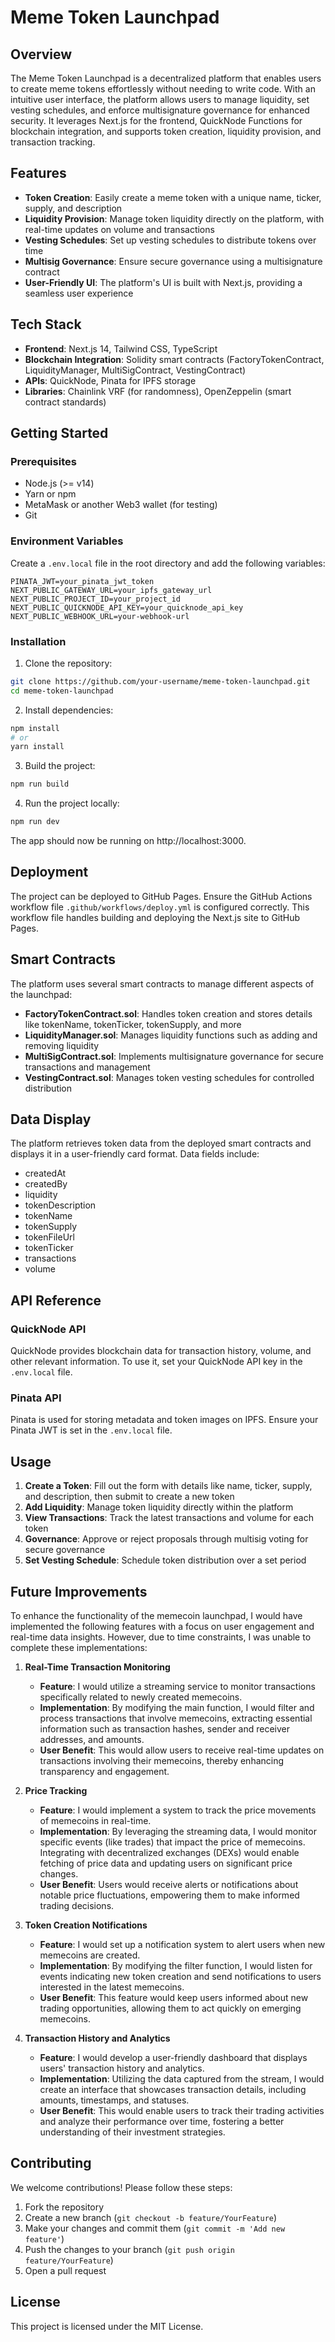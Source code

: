 # Meme Token Launchpad

## Overview

The Meme Token Launchpad is a decentralized platform that enables users to create meme tokens effortlessly without needing to write code. With an intuitive user interface, the platform allows users to manage liquidity, set vesting schedules, and enforce multisignature governance for enhanced security. It leverages Next.js for the frontend, QuickNode Functions for blockchain integration, and supports token creation, liquidity provision, and transaction tracking.

## Features

- **Token Creation**: Easily create a meme token with a unique name, ticker, supply, and description
- **Liquidity Provision**: Manage token liquidity directly on the platform, with real-time updates on volume and transactions
- **Vesting Schedules**: Set up vesting schedules to distribute tokens over time
- **Multisig Governance**: Ensure secure governance using a multisignature contract
- **User-Friendly UI**: The platform's UI is built with Next.js, providing a seamless user experience

## Tech Stack

- **Frontend**: Next.js 14, Tailwind CSS, TypeScript
- **Blockchain Integration**: Solidity smart contracts (FactoryTokenContract, LiquidityManager, MultiSigContract, VestingContract)
- **APIs**: QuickNode, Pinata for IPFS storage
- **Libraries**: Chainlink VRF (for randomness), OpenZeppelin (smart contract standards)

## Getting Started

### Prerequisites

- Node.js (>= v14)
- Yarn or npm
- MetaMask or another Web3 wallet (for testing)
- Git

### Environment Variables

Create a `.env.local` file in the root directory and add the following variables:

```env
PINATA_JWT=your_pinata_jwt_token
NEXT_PUBLIC_GATEWAY_URL=your_ipfs_gateway_url
NEXT_PUBLIC_PROJECT_ID=your_project_id
NEXT_PUBLIC_QUICKNODE_API_KEY=your_quicknode_api_key
NEXT_PUBLIC_WEBHOOK_URL=your-webhook-url
```

### Installation

1. Clone the repository:

```bash
git clone https://github.com/your-username/meme-token-launchpad.git
cd meme-token-launchpad
```

2. Install dependencies:

```bash
npm install
# or
yarn install
```

3. Build the project:

```bash
npm run build
```

4. Run the project locally:

```bash
npm run dev
```

The app should now be running on http://localhost:3000.

## Deployment

The project can be deployed to GitHub Pages. Ensure the GitHub Actions workflow file `.github/workflows/deploy.yml` is configured correctly. This workflow file handles building and deploying the Next.js site to GitHub Pages.

## Smart Contracts

The platform uses several smart contracts to manage different aspects of the launchpad:

- **FactoryTokenContract.sol**: Handles token creation and stores details like tokenName, tokenTicker, tokenSupply, and more
- **LiquidityManager.sol**: Manages liquidity functions such as adding and removing liquidity
- **MultiSigContract.sol**: Implements multisignature governance for secure transactions and management
- **VestingContract.sol**: Manages token vesting schedules for controlled distribution

## Data Display

The platform retrieves token data from the deployed smart contracts and displays it in a user-friendly card format. Data fields include:

- createdAt
- createdBy
- liquidity
- tokenDescription
- tokenName
- tokenSupply
- tokenFileUrl
- tokenTicker
- transactions
- volume

## API Reference

### QuickNode API

QuickNode provides blockchain data for transaction history, volume, and other relevant information. To use it, set your QuickNode API key in the `.env.local` file.

### Pinata API

Pinata is used for storing metadata and token images on IPFS. Ensure your Pinata JWT is set in the `.env.local` file.

## Usage

1. **Create a Token**: Fill out the form with details like name, ticker, supply, and description, then submit to create a new token
2. **Add Liquidity**: Manage token liquidity directly within the platform
3. **View Transactions**: Track the latest transactions and volume for each token
4. **Governance**: Approve or reject proposals through multisig voting for secure governance
5. **Set Vesting Schedule**: Schedule token distribution over a set period

## Future Improvements

To enhance the functionality of the memecoin launchpad, I would have implemented the following features with a focus on user engagement and real-time data insights. However, due to time constraints, I was unable to complete these implementations:

1. **Real-Time Transaction Monitoring**

   - **Feature**: I would utilize a streaming service to monitor transactions specifically related to newly created memecoins.
   - **Implementation**: By modifying the main function, I would filter and process transactions that involve memecoins, extracting essential information such as transaction hashes, sender and receiver addresses, and amounts.
   - **User Benefit**: This would allow users to receive real-time updates on transactions involving their memecoins, thereby enhancing transparency and engagement.

2. **Price Tracking**

   - **Feature**: I would implement a system to track the price movements of memecoins in real-time.
   - **Implementation**: By leveraging the streaming data, I would monitor specific events (like trades) that impact the price of memecoins. Integrating with decentralized exchanges (DEXs) would enable fetching of price data and updating users on significant price changes.
   - **User Benefit**: Users would receive alerts or notifications about notable price fluctuations, empowering them to make informed trading decisions.

3. **Token Creation Notifications**

   - **Feature**: I would set up a notification system to alert users when new memecoins are created.
   - **Implementation**: By modifying the filter function, I would listen for events indicating new token creation and send notifications to users interested in the latest memecoins.
   - **User Benefit**: This feature would keep users informed about new trading opportunities, allowing them to act quickly on emerging memecoins.

4. **Transaction History and Analytics**
   - **Feature**: I would develop a user-friendly dashboard that displays users' transaction history and analytics.
   - **Implementation**: Utilizing the data captured from the stream, I would create an interface that showcases transaction details, including amounts, timestamps, and statuses.
   - **User Benefit**: This would enable users to track their trading activities and analyze their performance over time, fostering a better understanding of their investment strategies.

## Contributing

We welcome contributions! Please follow these steps:

1. Fork the repository
2. Create a new branch (`git checkout -b feature/YourFeature`)
3. Make your changes and commit them (`git commit -m 'Add new feature'`)
4. Push the changes to your branch (`git push origin feature/YourFeature`)
5. Open a pull request

## License

This project is licensed under the MIT License.
